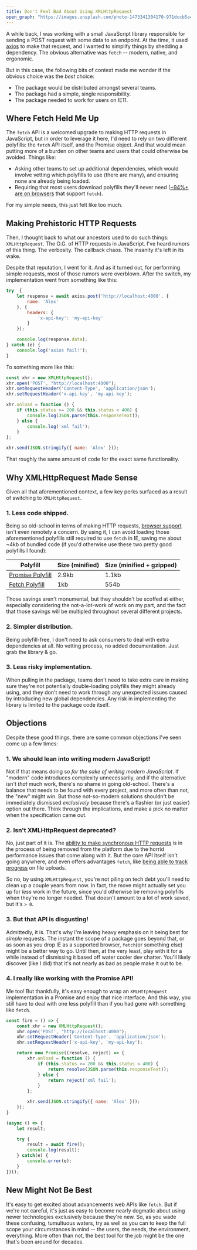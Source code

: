 ```yaml
---
title: Don't Feel Bad About Using XMLHttpRequest
open_graph: "https://images.unsplash.com/photo-1473341304170-971dccb5ac1e?ixlib=rb-1.2.1&ixid=eyJhcHBfaWQiOjEyMDd9&auto=format&fit=crop&w=1200&q=100"
---
```


A while back, I was working with a small JavaScript library responsible for sending a POST request with some data to an endpoint. At the time, it used [axios](https://github.com/axios/axios) to make that request, and I wanted to simplify things by shedding a dependency. The obvious alternative was `fetch` -- modern, native, and ergonomic.

But in this case, the following bits of context made me wonder if the obvious choice was the _best_ choice:

* The package would be distributed amongst several teams.
* The package had a simple, single responsibility.
* The package needed to work for users on IE11.

## Where Fetch Held Me Up

The `fetch` API is a welcomed upgrade to making HTTP requests in JavaScript, but in order to leverage it here, I'd need to rely on two different polyfills: the `fetch` API itself, and the Promise object. And that would mean putting more of a burden on other teams and users that could otherwise be avoided. Things like:

* Asking other teams to set up additional dependencies, which would involve vetting which polyfills to use (there are many), and ensuring none are already being loaded. 
* Requiring that most users download polyfills they'll never need ([~94%+ are on browsers](https://caniuse.com/#feat=fetch) that support `fetch`).

For my simple needs, this just felt like too much.

## Making Prehistoric HTTP Requests

Then, I thought back to what our ancestors used to do such things: `XMLHttpRequest`. The O.G. of HTTP requests in JavaScript. I've heard rumors of this thing. The verbosity. The callback chaos. The insanity it's left in its wake.

Despite that reputation, I went for it. And as it turned out, for performing simple requests, most of those rumors were overblown. After the switch, my implementation went from something like this:

```js
try  {
    let response = await axios.post('http://localhost:4000', {
        name: 'Alex'
    }, {
        headers: { 
            'x-api-key': 'my-api-key'
        }
    });

    console.log(response.data);
} catch (e) {
    console.log('axios fail!');
}
```

To something more like this:

```js
const xhr = new XMLHttpRequest();
xhr.open('POST', "http://localhost:4000");
xhr.setRequestHeader('Content-Type', 'application/json');
xhr.setRequestHeader('x-api-key', 'my-api-key');

xhr.onload = function () {
    if (this.status >= 200 && this.status < 400) {
        console.log(JSON.parse(this.responseText));
    } else {
        console.log('xml fail');
    }
};

xhr.send(JSON.stringify({ name: 'Alex' }));
```

That roughly the same amount of code for the exact same functionality.

## Why XMLHttpRequest Made Sense

Given all that aforementioned context, a few key perks surfaced as a result of switching to `XMLHttpRequest`.

### 1. Less code shipped.

Being so old-school in terms of making HTTP requests, [browser support](https://developer.mozilla.org/en-US/docs/Web/API/XMLHttpRequest#Browser_compatibility) isn't even remotely a concern. By using it, I can avoid loading those aforementioned polyfills still required to use `fetch` in IE, saving me about ~4kb of bundled code (if you'd otherwise use these two pretty good polyfills I found):

|Polyfill|Size (minified)|Size (minified + gzipped)|
|---|---|---|
|[Promise Polyfill](https://bundlephobia.com/result?p=promise-polyfill@8.1.3)|2.9kb|1.1kb|
|[Fetch Polyfill](https://bundlephobia.com/result?p=unfetch@4.1.0)|1kb|554b|

Those savings aren't monumental, but they shouldn't be scoffed at either, especially considering the not-a-lot-work of work on my part, and the fact that those savings will be multipled throughout several different projects.

### 2. Simpler distribution.

Being polyfill-free, I don't need to ask consumers to deal with extra dependencies at all. No vetting process, no added documentation. Just grab the library & go.

### 3. Less risky implementation.

When pulling in the package, teams don't need to take extra care in making sure they're not potentially double-loading polyfills they might already using, and they don't need to work through any unexpected issues caused by introducing new global dependencies. Any risk in implementing the library is limited to the package code itself.

## Objections

Despite these good things, there are some common objections I've seen come up a few times: 

### 1. We should lean into writing modern JavaScript!

Not if that means doing so _for the sake of writing modern JavaScript_. If "modern" code introduces complexity unnecessarily, and if the alternative isn't _that_ much work, there's no shame in going old-school. There's a balance that needs to be found with every project, and more often than not, the "new" might win. But those not-so-modern solutions shouldn't be immediately dismissed _exclusively_ because there's a flashier (or just easier) option out there. Think through the implications, and make a pick no matter when the specification came out.

### 2. Isn't XMLHttpRequest deprecated?

No, just part of it is. The [ability to make synchronous HTTP requests](https://xhr.spec.whatwg.org/#synchronous-flag) is in the process of being removed from the platform due to the horrid performance issues that come along with it. But the core API itself isn't going anywhere, and even offers advantages `fetch`, like [being able to track progress](https://xhr.spec.whatwg.org/#interface-progressevent) on file uploads.

So no, by using `XMLHttpRequest`, you're not piling on tech debt you'll need to clean up a couple years from now. In fact, the move might actually set you up for _less_ work in the future, since you'd otherwise be removing polyfills when they're no longer needed. That doesn't amount to a lot of work saved, but it's `> 0`.

### 3. But that API is disgusting!

Admittedly, it is. That's why I'm leaving heavy emphasis on it being best for _simple_ requests. The instant the scope of a package goes beyond that, or as soon as you drop IE as a supported browser, `fetch`(or something else) might be a better way to go. Until then, at the very least, play with it for a while instead of dismissing it based off water cooler dev chatter. You'll likely discover (like I did) that it's not nearly as bad as people make it out to be.

### 4. I really like working with the Promise API!

Me too! But thankfully, it's easy enough to wrap an `XMLHttpRequest` implementation in a Promise and enjoy that nice interface. And this way, you still have to deal with one less polyfill than if you had gone with something like `fetch`. 

```js
const fire = () => {
    const xhr = new XMLHttpRequest();
    xhr.open('POST', "http://localhost:4000");
    xhr.setRequestHeader('Content-Type', 'application/json');
    xhr.setRequestHeader('x-api-key', 'my-api-key');

    return new Promise((resolve, reject) => {
        xhr.onload = function () {
            if (this.status >= 200 && this.status < 400) {
                return resolve(JSON.parse(this.responseText));
            } else {
                return reject('xml fail');
            }
        };

        xhr.send(JSON.stringify({ name: 'Alex' }));
    });
}
```

```js
(async () => {
    let result;

    try {
        result = await fire();
        console.log(result);
    } catch(e) {
        console.error(e);
    }
})();
```

## New Might Not Be Best

It's easy to get excited about advancements web APIs like `fetch`. But if we're not careful, it's just as easy to become nearly dogmatic about using newer technologies exclusively because they're new. So, as you wade these confusing, tumultuous waters, try as well as you can to keep the full scope your circumstances in mind -- the users, the needs, the environment, everything. More often than not, the best tool for the job might be the one that's been around for decades. 
